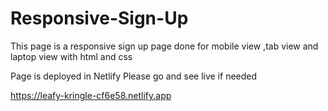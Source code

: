 # Responsive-Sign-Up
This page is a responsive sign up page done for mobile view ,tab view and laptop view with html and css

Page is deployed in Netlify Please go and see live if needed

https://leafy-kringle-cf6e58.netlify.app
